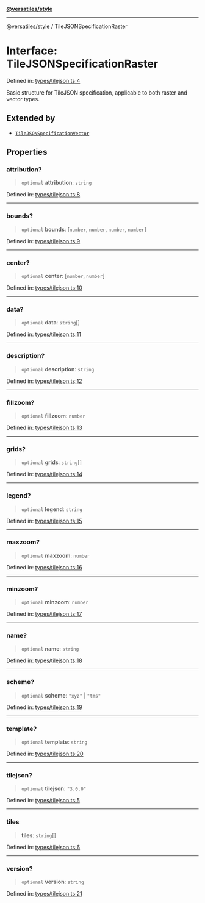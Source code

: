 [**@versatiles/style**](../README.md)

***

[@versatiles/style](../globals.md) / TileJSONSpecificationRaster

# Interface: TileJSONSpecificationRaster

Defined in: [types/tilejson.ts:4](https://github.com/versatiles-org/versatiles-style/blob/main/src/types/tilejson.ts#L4)

Basic structure for TileJSON specification, applicable to both raster and vector types.

## Extended by

- [`TileJSONSpecificationVector`](TileJSONSpecificationVector.md)

## Properties

### attribution?

> `optional` **attribution**: `string`

Defined in: [types/tilejson.ts:8](https://github.com/versatiles-org/versatiles-style/blob/main/src/types/tilejson.ts#L8)

***

### bounds?

> `optional` **bounds**: \[`number`, `number`, `number`, `number`\]

Defined in: [types/tilejson.ts:9](https://github.com/versatiles-org/versatiles-style/blob/main/src/types/tilejson.ts#L9)

***

### center?

> `optional` **center**: \[`number`, `number`\]

Defined in: [types/tilejson.ts:10](https://github.com/versatiles-org/versatiles-style/blob/main/src/types/tilejson.ts#L10)

***

### data?

> `optional` **data**: `string`[]

Defined in: [types/tilejson.ts:11](https://github.com/versatiles-org/versatiles-style/blob/main/src/types/tilejson.ts#L11)

***

### description?

> `optional` **description**: `string`

Defined in: [types/tilejson.ts:12](https://github.com/versatiles-org/versatiles-style/blob/main/src/types/tilejson.ts#L12)

***

### fillzoom?

> `optional` **fillzoom**: `number`

Defined in: [types/tilejson.ts:13](https://github.com/versatiles-org/versatiles-style/blob/main/src/types/tilejson.ts#L13)

***

### grids?

> `optional` **grids**: `string`[]

Defined in: [types/tilejson.ts:14](https://github.com/versatiles-org/versatiles-style/blob/main/src/types/tilejson.ts#L14)

***

### legend?

> `optional` **legend**: `string`

Defined in: [types/tilejson.ts:15](https://github.com/versatiles-org/versatiles-style/blob/main/src/types/tilejson.ts#L15)

***

### maxzoom?

> `optional` **maxzoom**: `number`

Defined in: [types/tilejson.ts:16](https://github.com/versatiles-org/versatiles-style/blob/main/src/types/tilejson.ts#L16)

***

### minzoom?

> `optional` **minzoom**: `number`

Defined in: [types/tilejson.ts:17](https://github.com/versatiles-org/versatiles-style/blob/main/src/types/tilejson.ts#L17)

***

### name?

> `optional` **name**: `string`

Defined in: [types/tilejson.ts:18](https://github.com/versatiles-org/versatiles-style/blob/main/src/types/tilejson.ts#L18)

***

### scheme?

> `optional` **scheme**: `"xyz"` \| `"tms"`

Defined in: [types/tilejson.ts:19](https://github.com/versatiles-org/versatiles-style/blob/main/src/types/tilejson.ts#L19)

***

### template?

> `optional` **template**: `string`

Defined in: [types/tilejson.ts:20](https://github.com/versatiles-org/versatiles-style/blob/main/src/types/tilejson.ts#L20)

***

### tilejson?

> `optional` **tilejson**: `"3.0.0"`

Defined in: [types/tilejson.ts:5](https://github.com/versatiles-org/versatiles-style/blob/main/src/types/tilejson.ts#L5)

***

### tiles

> **tiles**: `string`[]

Defined in: [types/tilejson.ts:6](https://github.com/versatiles-org/versatiles-style/blob/main/src/types/tilejson.ts#L6)

***

### version?

> `optional` **version**: `string`

Defined in: [types/tilejson.ts:21](https://github.com/versatiles-org/versatiles-style/blob/main/src/types/tilejson.ts#L21)
